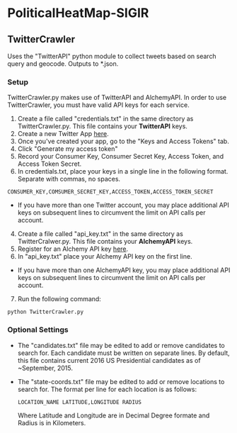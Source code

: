 # PoliticalHeatMap-SIGIR
## TwitterCrawler
Uses the "TwitterAPI" python module to collect tweets based on search query and geocode. Outputs to *.json.

### Setup
TwitterCrawler.py makes use of TwitterAPI and AlchemyAPI. In order to use TwitterCrawler, you must have valid API keys for each service.

1. Create a file called "credentials.txt" in the same directory as TwitterCrawler.py. This file contains your <b>TwitterAPI</b> keys.
2. Create a new Twitter App [here](https://apps.twitter.com/app/new).
  1. Once you've created your app, go to the "Keys and Access Tokens" tab.
  2. Click "Generate my access token"
  3. Record your Consumer Key, Consumer Secret Key, Access Token, and Access Token Secret.
3. In credentials.txt, place your keys in a single line in the following format. Separate with commas, no spaces.

  ```
  CONSUMER_KEY,COMSUMER_SECRET_KEY,ACCESS_TOKEN,ACCESS_TOKEN_SECRET
  ```
  * If you have more than one Twitter account, you may place additional API keys on subsequent lines to circumvent the limit on API calls per account.
4. Create a file called "api_key.txt" in the same directory as TwitterCralwer.py. This file contains your <b>AlchemyAPI</b> keys.
5. Register for an Alchemy API key [here](http://www.alchemyapi.com/api/register.html).
6. In "api_key.txt" place your Alchemy API key on the first line.
  * If you have more than one AlchemyAPI key, you may place additional API keys on subsequent lines to circumvent the limit on API calls per account.
7. Run the following command:
  ```
  python TwitterCrawler.py
  ```

### Optional Settings
* The "candidates.txt" file may be edited to add or remove candidates to search for. Each candidate must be written on separate lines. By default, this file contains current 2016 US Presidential candidates as of ~September, 2015.
* The "state-coords.txt" file may be edited to add or remove locations to search for. The format per line for each location is as follows:

  ```
  LOCATION_NAME LATITUDE,LONGITUDE RADIUS
  ```
  Where Latitude and Longitude are in Decimal Degree formate and Radius is in Kilometers.
